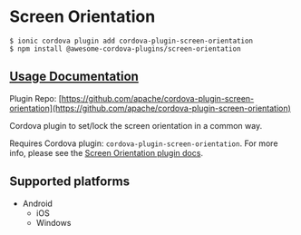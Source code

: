 # Screen Orientation

```
$ ionic cordova plugin add cordova-plugin-screen-orientation
$ npm install @awesome-cordova-plugins/screen-orientation
```

## [Usage Documentation](https://danielsogl.gitbook.io/awesome-cordova-plugins/plugins/screen-orientation/)

Plugin Repo: [https://github.com/apache/cordova-plugin-screen-orientation](https://github.com/apache/cordova-plugin-screen-orientation)

Cordova plugin to set/lock the screen orientation in a common way.

Requires Cordova plugin: `cordova-plugin-screen-orientation`. For more info, please see the [Screen Orientation plugin docs](https://github.com/apache/cordova-plugin-screen-orientation).

## Supported platforms

- Android
  - iOS
  - Windows
  



